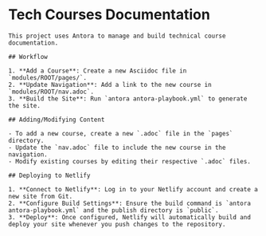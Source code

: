 # Tech Courses Documentation

    This project uses Antora to manage and build technical course documentation.

    ## Workflow

    1. **Add a Course**: Create a new Asciidoc file in `modules/ROOT/pages/`.
    2. **Update Navigation**: Add a link to the new course in `modules/ROOT/nav.adoc`.
    3. **Build the Site**: Run `antora antora-playbook.yml` to generate the site.

    ## Adding/Modifying Content

    - To add a new course, create a new `.adoc` file in the `pages` directory.
    - Update the `nav.adoc` file to include the new course in the navigation.
    - Modify existing courses by editing their respective `.adoc` files.

    ## Deploying to Netlify

    1. **Connect to Netlify**: Log in to your Netlify account and create a new site from Git.
    2. **Configure Build Settings**: Ensure the build command is `antora antora-playbook.yml` and the publish directory is `public`.
    3. **Deploy**: Once configured, Netlify will automatically build and deploy your site whenever you push changes to the repository.
